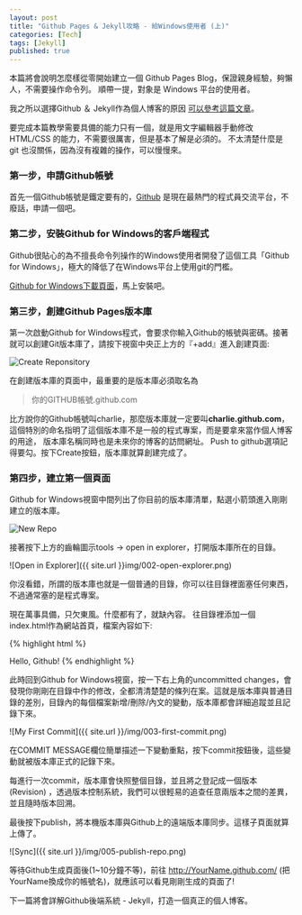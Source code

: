 ```yaml
---
layout: post
title: "Github Pages & Jekyll攻略 - 給Windows使用者 (上)"
categories: [Tech]
tags: [Jekyll]
published: true
---
```


本篇將會說明怎麼樣從零開始建立一個 Github Pages Blog，保證親身經驗，夠懶人，不需要操作命令列。
順帶一提，對象是 Windows 平台的使用者。

我之所以選擇Github ＆ Jekyll作為個人博客的原因 [可以參考這篇文章](http://chchwy.github.com/2012/12/Blogging-Like-a-Hacker-Github-Pages.html)。

要完成本篇教學需要具備的能力只有一個，就是用文字編輯器手動修改 HTML/CSS 的能力，不需要很厲害，但是基本了解是必須的。
不太清楚什麼是 git 也沒關係，因為沒有複雜的操作，可以慢慢來。

### 第一步，申請Github帳號 ###

首先一個Github帳號是鐵定要有的，[Github](http://github.com/) 是現在最熱門的程式員交流平台，不廢話，申請一個吧。


### 第二步，安裝Github for Windows的客戶端程式 ####

Github很貼心的為不擅長命令列操作的Windows使用者開發了這個工具「Github for Windows」，極大的降低了在Windows平台上使用git的門檻。

[Github for Windows下載頁面](http://windows.github.com/)，馬上安裝吧。


### 第三步，創建Github Pages版本庫 ####

第一次啟動Github for Windows程式，會要求你輸入Github的帳號與密碼。接著就可以創建Git版本庫了，請按下視窗中央正上方的『+add』進入創建頁面:

![Create Reponsitory]({{site.url}}img/001-create-repo.png)

在創建版本庫的頁面中，最重要的是版本庫必須取名為

> 你的GITHUB帳號.github.com

比方說你的Github帳號叫charlie，那麼版本庫就一定要叫**charlie.github.com**，
這個特別的命名指明了這個版本庫不是一般的程式專案，而是要拿來當作個人博客的用途，
版本庫名稱同時也是未來你的博客的訪問網址。
Push to github選項記得要勾。按下Create按鈕，版本庫就算創建完成了。


### 第四步，建立第一個頁面 ####

Github for Windows視窗中間列出了你目前的版本庫清單，點選小箭頭進入剛剛建立的版本庫。

![New Repo]({{site.url}}/img/004-new-repo.png)

接著按下上方的齒輪圖示tools -> open in explorer，打開版本庫所在的目錄。

![Open in Explorer]({{ site.url }}img/002-open-explorer.png)

你沒看錯，所謂的版本庫也就是一個普通的目錄，你可以往目錄裡面塞任何東西，不過通常塞的是程式專案。

現在萬事具備，只欠東風。什麼都有了，就缺內容。
往目錄裡添加一個index.html作為網站首頁，檔案內容如下:

{% highlight html %}
<!doctype html>
<html>
  <body>Hello, Github!</body>
</html>
{% endhighlight %}

此時回到Github for Windows視窗，按一下右上角的uncommitted changes，會發現你剛剛在目錄中作的修改，全都清清楚楚的條列在案。這就是版本庫與普通目錄的差別，目錄內的每個檔案新增/刪除/內文的變動，版本庫都會詳細追蹤並且記錄下來。

![My First Commit]({{ site.url }}/img/003-first-commit.png)

在COMMIT MESSAGE欄位簡單描述一下變動重點，按下commit按鈕後，這些變動就被版本庫正式的記錄下來。

每進行一次commit，版本庫會快照整個目錄，並且將之登記成一個版本(Revision)
，透過版本控制系統，我們可以很輕易的追查任意兩版本之間的差異，並且隨時版本回溯。

最後按下publish，將本機版本庫與Github上的遠端版本庫同步。這樣子頁面就算上傳了。

![Sync]({{ site.url }}/img/005-publish-repo.png)

等待Github生成頁面後(1~10分鐘不等)，前往 http://YourName.github.com/ (把YourName換成你的帳號名)，就應該可以看見剛剛生成的頁面了!

下一篇將會詳解Github後端系統 - Jekyll，打造一個真正的個人博客。

